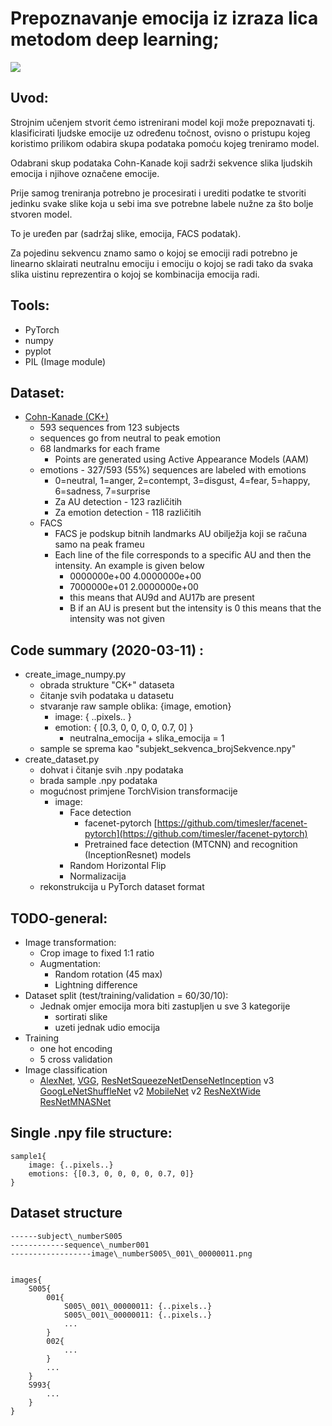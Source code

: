 # Prepoznavanje emocija iz izraza lica metodom deep learning;


![](https://www.researchgate.net/profile/Kevin_Bailly/publication/301830237/figure/fig4/AS:613889410605070@1523374049786/Examples-of-images-extracted-from-the-CK-dataset-DISFA-Dataset-The-Denver-Intensity-of.png)


## Uvod:

Strojnim učenjem stvorit ćemo istrenirani model koji može prepoznavati tj. klasificirati ljudske emocije uz određenu točnost, ovisno o pristupu kojeg koristimo prilikom odabira skupa podataka pomoću kojeg treniramo model.

Odabrani skup podataka Cohn-Kanade koji sadrži sekvence slika ljudskih emocija i njihove označene emocije.

Prije samog treniranja potrebno je procesirati i urediti podatke te stvoriti jedinku svake slike koja u sebi ima sve potrebne labele nužne za što bolje stvoren model.

To je uređen par (sadržaj slike, emocija, FACS podatak).

Za pojedinu sekvencu znamo samo o kojoj se emociji radi potrebno je linearno sklairati neutralnu emociju i emociju o kojoj se radi tako da svaka slika uistinu reprezentira o kojoj se kombinacija emocija radi.

## Tools:

- PyTorch
- numpy
- pyplot
- PIL (Image module)

## Dataset:

- [Cohn-Kanade (CK+)](http://www.consortium.ri.cmu.edu/ckagree/)
  - 593 sequences from 123 subjects 
  - sequences go from neutral to peak emotion
  - 68 landmarks for each frame
    - Points are generated using Active Appearance Models (AAM)
  - emotions - 327/593 (55%) sequences are labeled with emotions
    - 0=neutral, 1=anger, 2=contempt, 3=disgust, 4=fear, 5=happy, 6=sadness, 7=surprise
    - Za AU detection - 123 različitih
    - Za emotion detection - 118 različitih
  - FACS
    - FACS je podskup bitnih landmarks AU obilježja koji se računa samo na peak frameu
    - Each line of the file corresponds to a specific AU and then the intensity. An example is given below
      - 0000000e+00   4.0000000e+00
      - 7000000e+01   2.0000000e+00
      - this means that AU9d and AU17b are present
      - B if an AU is present but the intensity is 0 this means that the intensity was not given

## Code summary (2020-03-11) :

- create\_image\_numpy.py
  - obrada strukture &quot;CK+&quot; dataseta
  - čitanje svih podataka u datasetu
  - stvaranje raw sample oblika: {image, emotion}
    - image: { ..pixels.. }
    - emotion: { [0.3, 0, 0, 0, 0, 0.7, 0] }
      - neutralna\_emocija + slika\_emocija = 1
  - sample se sprema kao &quot;subjekt\_sekvenca\_brojSekvence.npy&quot;
- create\_dataset.py
  - dohvat i čitanje svih .npy podataka
  - brada sample .npy podataka
  - mogućnost primjene TorchVision transformacije
    - image:
      - Face detection
        - facenet-pytorch [https://github.com/timesler/facenet-pytorch](https://github.com/timesler/facenet-pytorch)
        - Pretrained face detection (MTCNN) and recognition (InceptionResnet) models
      - Random Horizontal Flip
      - Normalizacija
  - rekonstrukcija u PyTorch dataset format

## TODO-general:

- Image transformation:
  - Crop image to fixed 1:1 ratio
  - Augmentation:
    - Random rotation (45 max)
    - Lightning difference
- Dataset split (test/training/validation = 60/30/10):
  - Jednak omjer emocija mora biti zastupljen u sve 3 kategorije
    - sortirati slike
    - uzeti jednak udio emocija
- Training
  - one hot encoding
  - 5 cross validation
- Image classification
  - [AlexNet](https://arxiv.org/abs/1404.5997), [VGG](https://arxiv.org/abs/1409.1556), [ResNet](https://arxiv.org/abs/1512.03385)[SqueezeNet](https://arxiv.org/abs/1602.07360)[DenseNet](https://arxiv.org/abs/1608.06993)[Inception](https://arxiv.org/abs/1512.00567) v3 [GoogLeNet](https://arxiv.org/abs/1409.4842)[ShuffleNet](https://arxiv.org/abs/1807.11164) v2 [MobileNet](https://arxiv.org/abs/1801.04381) v2 [ResNeXt](https://arxiv.org/abs/1611.05431)[Wide ResNet](https://pytorch.org/docs/stable/torchvision/models.html#wide-resnet)[MNASNet](https://arxiv.org/abs/1807.11626)


## Single .npy file structure:
```
sample1{
    image: {..pixels..}
    emotions: {[0.3, 0, 0, 0, 0, 0.7, 0]}
}
```
## Dataset structure

```
------subject\_numberS005
------------sequence\_number001
------------------image\_numberS005\_001\_00000011.png


images{
    S005{
        001{
            S005\_001\_00000011: {..pixels..}
            S005\_001\_00000011: {..pixels..}
            ...
        }
        002{
            ...
        }
        ...
    }
    S993{
        ...
    }
}
```
